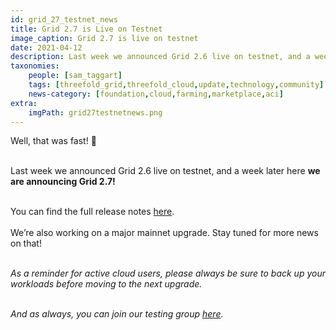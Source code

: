 ```yaml
---
id: grid_27_testnet_news
title: Grid 2.7 is Live on Testnet
image_caption: Grid 2.7 is live on testnet
date: 2021-04-12
description: Last week we announced Grid 2.6 live on testnet, and a week later here we are announcing Grid 2.7!
taxonomies:
    people: [sam_taggart]
    tags: [threefold_grid,threefold_cloud,update,technology,community]
    news-category: [foundation,cloud,farming,marketplace,aci]
extra:
    imgPath: grid27testnetnews.png
---
```


Well, that was fast! 👀
<br/>
<br/>

Last week we announced Grid 2.6 live on testnet, and a week later here **we are announcing Grid 2.7!**
<br/>
<br/>

You can find the full release notes [here](https://threefold.io/info/cloud#/cloud__release_notes_2_7_0).
<br/>
<br/>
We’re also working on a major mainnet upgrade. Stay tuned for more news on that!
<br/>
<br/>

*As a reminder for active cloud users, please always be sure to back up your workloads before moving to the next upgrade.*
<br/>
<br/>

*And as always, you can join our testing group [here](https://bit.ly/tftesting).*